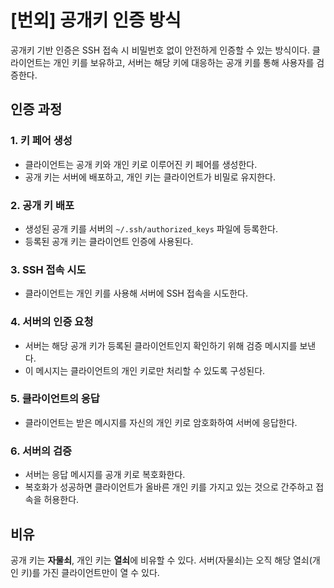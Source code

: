 # [번외] 공개키 인증 방식

공개키 기반 인증은 SSH 접속 시 비밀번호 없이 안전하게 인증할 수 있는 방식이다.
클라이언트는 개인 키를 보유하고, 서버는 해당 키에 대응하는 공개 키를 통해 사용자를 검증한다.


## 인증 과정

### 1. 키 페어 생성

* 클라이언트는 공개 키와 개인 키로 이루어진 키 페어를 생성한다.
* 공개 키는 서버에 배포하고, 개인 키는 클라이언트가 비밀로 유지한다.

### 2. 공개 키 배포

* 생성된 공개 키를 서버의 `~/.ssh/authorized_keys` 파일에 등록한다.
* 등록된 공개 키는 클라이언트 인증에 사용된다.

### 3. SSH 접속 시도

* 클라이언트는 개인 키를 사용해 서버에 SSH 접속을 시도한다.

### 4. 서버의 인증 요청

* 서버는 해당 공개 키가 등록된 클라이언트인지 확인하기 위해 검증 메시지를 보낸다.
* 이 메시지는 클라이언트의 개인 키로만 처리할 수 있도록 구성된다.

### 5. 클라이언트의 응답

* 클라이언트는 받은 메시지를 자신의 개인 키로 암호화하여 서버에 응답한다.

### 6. 서버의 검증

* 서버는 응답 메시지를 공개 키로 복호화한다.
* 복호화가 성공하면 클라이언트가 올바른 개인 키를 가지고 있는 것으로 간주하고 접속을 허용한다.


## 비유

공개 키는 **자물쇠**, 개인 키는 **열쇠**에 비유할 수 있다.
서버(자물쇠)는 오직 해당 열쇠(개인 키)를 가진 클라이언트만이 열 수 있다.